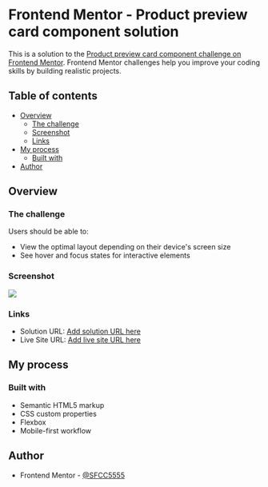 # Frontend Mentor - Product preview card component solution

This is a solution to the [Product preview card component challenge on Frontend Mentor](https://www.frontendmentor.io/challenges/product-preview-card-component-GO7UmttRfa). Frontend Mentor challenges help you improve your coding skills by building realistic projects. 

## Table of contents

- [Overview](#overview)
  - [The challenge](#the-challenge)
  - [Screenshot](#screenshot)
  - [Links](#links)
- [My process](#my-process)
  - [Built with](#built-with)
- [Author](#author)

## Overview

### The challenge

Users should be able to:

- View the optimal layout depending on their device's screen size
- See hover and focus states for interactive elements

### Screenshot

![](./screenshot.jpg)

### Links

- Solution URL: [Add solution URL here](https://github.com/SFCC5555/productPreviewCardComponent)
- Live Site URL: [Add live site URL here](https://sfcc5555.github.io/productPreviewCardComponent/)

## My process

### Built with

- Semantic HTML5 markup
- CSS custom properties
- Flexbox
- Mobile-first workflow

## Author

- Frontend Mentor - [@SFCC5555](https://www.frontendmentor.io/profile/SFCC5555)